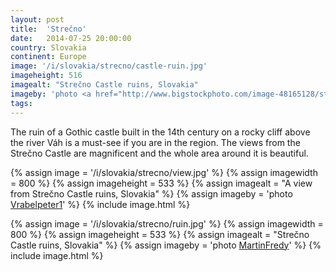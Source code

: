 ```yaml
---
layout: post
title:  'Strečno'
date:   2014-07-25 20:00:00
country: Slovakia
continent: Europe
image: '/i/slovakia/strecno/castle-ruin.jpg'
imageheight: 516
imagealt: "Strečno Castle ruins, Slovakia"
imageby: 'photo <a href="http://www.bigstockphoto.com/image-48165128/stock-photo-slovakia-ruin-of-castle-strecno">TTstudio</a>'
tags:
---
```

The ruin of a Gothic castle built in the 14th century on a rocky cliff above the river Váh is a must-see if you are in the region. The views from the Strečno Castle are magnificent and the whole area around it is beautiful.

<!-- img -->
{% assign image = '/i/slovakia/strecno/view.jpg' %}
{% assign imagewidth = 800 %}
{% assign imageheight = 533 %}
{% assign imagealt = "A view from Strečno Castle ruins, Slovakia" %}
{% assign imageby = 'photo <a href="http://www.bigstockphoto.com/image-61665695/stock-photo-ruins-of-the-strecno-castle-and-vah-river">Vrabelpeter1</a>' %}
{% include image.html %}

<!-- img -->
{% assign image = '/i/slovakia/strecno/ruin.jpg' %}
{% assign imagewidth = 800 %}
{% assign imageheight = 533 %}
{% assign imagealt = "Strečno Castle ruins, Slovakia" %}
{% assign imageby = 'photo <a href="http://www.bigstockphoto.com/image-19634030/stock-photo-castle-strecno">MartinFredy</a>' %}
{% include image.html %}
